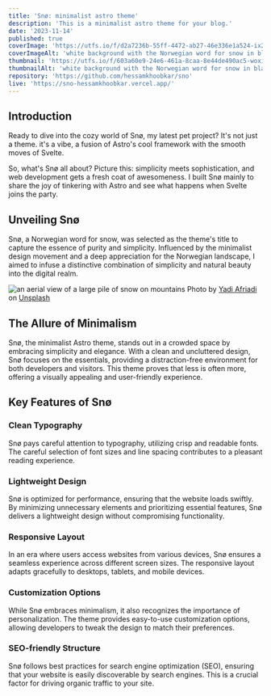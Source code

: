 ```yaml
---
title: 'Snø: minimalist astro theme'
description: 'This is a minimalist astro theme for your blog.'
date: '2023-11-14'
published: true
coverImage: 'https://utfs.io/f/d2a7236b-55ff-4472-ab27-46e336e1a524-ix239h.webp'
coverImageAlt: 'white background with the Norwegian word for snow in black placed in the top left corner of the image, surrounded by screenshots of the theme'
thumbnail: 'https://utfs.io/f/603a60e9-24e6-461a-8caa-8e44de490ac5-woxir4.webp'
thumbnailAlt: 'white background with the Norwegian word for snow in black placed in the top left corner of the image, surrounded by screenshots of the theme'
repository: 'https://github.com/hessamkhoobkar/sno'
live: 'https://sno-hessamkhoobkar.vercel.app/'
---
```


## Introduction

Ready to dive into the cozy world of Snø, my latest pet project? It's not just a theme. it's a vibe, a fusion of Astro's cool framework with the smooth moves of Svelte.

So, what's Snø all about? Picture this: simplicity meets sophistication, and web development gets a fresh coat of awesomeness. I built Snø mainly to share the joy of tinkering with Astro and see what happens when Svelte joins the party.

## Unveiling Snø

Snø, a Norwegian word for snow, was selected as the theme's title to capture the essence of purity and simplicity. Influenced by the minimalist design movement and a deep appreciation for the Norwegian landscape, I aimed to infuse a distinctive combination of simplicity and natural beauty into the digital realm.

![an aerial view of a large pile of snow on mountains](https://utfs.io/f/05801abc-1301-471a-a402-c384d9a9500d-20kzma.webp "Image")
Photo by [Yadi Afriadi](https://unsplash.com/@matthewfariz?utm_content=creditCopyText&utm_medium=referral&utm_source=unsplash) on [Unsplash](https://unsplash.com/photos/a-large-pile-of-snow-kQVxf-5bs6s?utm_content=creditCopyText&utm_medium=referral&utm_source=unsplash)
  
## The Allure of Minimalism

Snø, the minimalist Astro theme, stands out in a crowded space by embracing simplicity and elegance. With a clean and uncluttered design, Snø focuses on the essentials, providing a distraction-free environment for both developers and visitors. This theme proves that less is often more, offering a visually appealing and user-friendly experience.

## Key Features of Snø

### Clean Typography

Snø pays careful attention to typography, utilizing crisp and readable fonts. The careful selection of font sizes and line spacing contributes to a pleasant reading experience.

### Lightweight Design

Snø is optimized for performance, ensuring that the website loads swiftly. By minimizing unnecessary elements and prioritizing essential features, Snø delivers a lightweight design without compromising functionality.

### Responsive Layout

In an era where users access websites from various devices, Snø ensures a seamless experience across different screen sizes. The responsive layout adapts gracefully to desktops, tablets, and mobile devices.

### Customization Options

While Snø embraces minimalism, it also recognizes the importance of personalization. The theme provides easy-to-use customization options, allowing developers to tweak the design to match their preferences.

### SEO-friendly Structure

Snø follows best practices for search engine optimization (SEO), ensuring that your website is easily discoverable by search engines. This is a crucial factor for driving organic traffic to your site.

